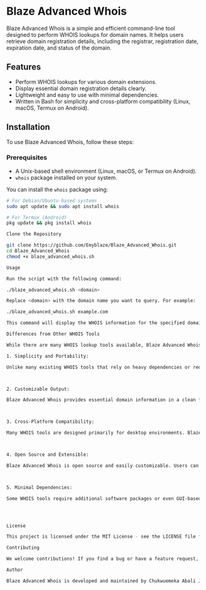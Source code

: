 # Blaze Advanced Whois

Blaze Advanced Whois is a simple and efficient command-line tool designed to perform WHOIS lookups for domain names. It helps users retrieve domain registration details, including the registrar, registration date, expiration date, and status of the domain.

## Features
- Perform WHOIS lookups for various domain extensions.
- Display essential domain registration details clearly.
- Lightweight and easy to use with minimal dependencies.
- Written in Bash for simplicity and cross-platform compatibility (Linux, macOS, Termux on Android).

## Installation

To use Blaze Advanced Whois, follow these steps:

### Prerequisites
- A Unix-based shell environment (Linux, macOS, or Termux on Android).
- `whois` package installed on your system.

You can install the `whois` package using:

```bash
# For Debian/Ubuntu-based systems
sudo apt update && sudo apt install whois

# For Termux (Android)
pkg update && pkg install whois

Clone the Repository

git clone https://github.com/Emyblaze/Blaze_Advanced_Whois.git
cd Blaze_Advanced_Whois
chmod +x blaze_advanced_whois.sh

Usage

Run the script with the following command:

./blaze_advanced_whois.sh <domain>

Replace <domain> with the domain name you want to query. For example:

./blaze_advanced_whois.sh example.com

This command will display the WHOIS information for the specified domain.

Differences from Other WHOIS Tools

While there are many WHOIS lookup tools available, Blaze Advanced Whois offers several unique benefits:

1. Simplicity and Portability:

Unlike many existing WHOIS tools that rely on heavy dependencies or require complex setups, Blaze Advanced Whois is written purely in Bash, making it lightweight and easy to use across different Unix-based systems, including Android (via Termux).



2. Customizable Output:

Blaze Advanced Whois provides essential domain information in a clean format, focusing on key details users need without overwhelming them with unnecessary data.



3. Cross-Platform Compatibility:

Many WHOIS tools are designed primarily for desktop environments. Blaze Advanced Whois is optimized to run smoothly in mobile environments (such as Termux on Android), making it a versatile choice for users who need WHOIS lookup capabilities on the go.



4. Open Source and Extensible:

Blaze Advanced Whois is open source and easily customizable. Users can modify the script to add new features or tailor it to their specific needs, unlike proprietary tools with limited flexibility.



5. Minimal Dependencies:

Some WHOIS tools require additional software packages or even GUI-based components. Blaze Advanced Whois only depends on the whois package, making it lightweight and efficient.




License

This project is licensed under the MIT License - see the LICENSE file for details.

Contributing

We welcome contributions! If you find a bug or have a feature request, please open an issue or submit a pull request.

Author

Blaze Advanced Whois is developed and maintained by Chukwuemeka Abali Jr..
